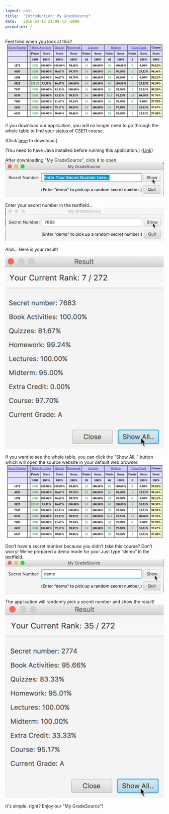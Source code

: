```yaml
---
layout: post
title:  "Introduction: My GradeSource"
date:   2016-03-12 21:09:43 -0800
permalink: /
---
```

Feel tired when you look at this?
![](/src/1.png)

if you download our application, you will no longer need to go through the whole
table to find your status of CSE11 course.

(Click [here](https://github.com/mygradesource/mygradesource-app/blob/master/MyGradeSource.jar?raw=true) to download.)

(You need to have Java installed before running this application.)
([Link](http://www.oracle.com/technetwork/java/javase/downloads/index.html))

After downloading "My GradeSource", click it to open.
![](/src/2.png)

Enter your secret number in the textfield...
![](/src/3.png)

And... Here is your result!

![](/src/4.png)

If you want to see the whole table, you can click the "Show All.." button which
will open the source website in your default web browser.
![](/src/1.png)

Don’t have a secret number because you didn't take this course? Don’t worry!
We’ve prepared a demo mode for you! Just type “demo” in the textfield.
![](/src/5.png)

The application will randomly pick a secret number and show the result!
![](/src/6.png)

It's simple, right? Enjoy our "My GradeSource"!
